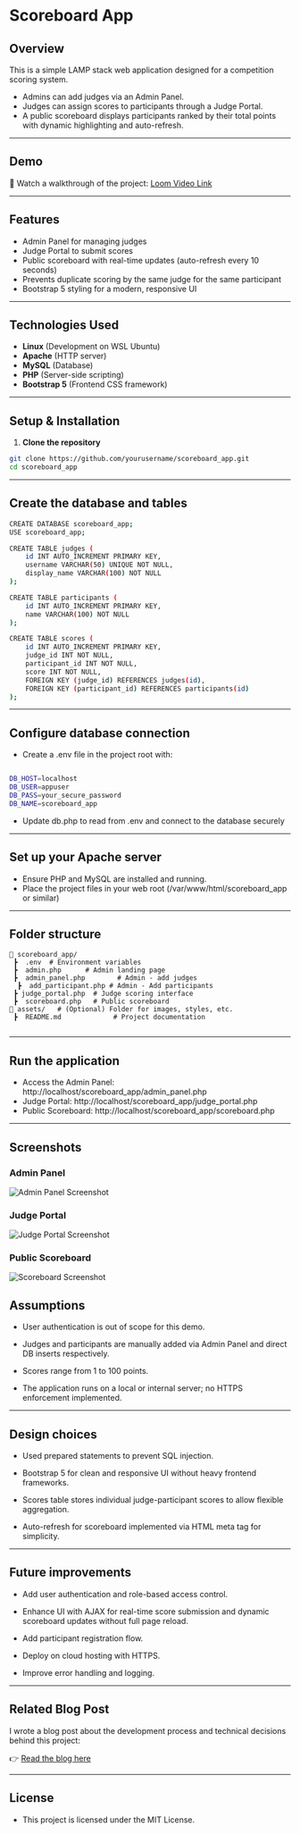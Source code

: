 # Scoreboard App

## Overview

This is a simple LAMP stack web application designed for a competition scoring system.  
- Admins can add judges via an Admin Panel.  
- Judges can assign scores to participants through a Judge Portal.  
- A public scoreboard displays participants ranked by their total points with dynamic highlighting and auto-refresh.  

---

## Demo

🎥 Watch a walkthrough of the project: [Loom Video Link](https://loom.com/share/your-video-id)

---

## Features

- Admin Panel for managing judges  
- Judge Portal to submit scores  
- Public scoreboard with real-time updates (auto-refresh every 10 seconds)  
- Prevents duplicate scoring by the same judge for the same participant  
- Bootstrap 5 styling for a modern, responsive UI  

---

## Technologies Used

- **Linux** (Development on WSL Ubuntu)  
- **Apache** (HTTP server)  
- **MySQL** (Database)  
- **PHP** (Server-side scripting)  
- **Bootstrap 5** (Frontend CSS framework)

---

## Setup & Installation

1. **Clone the repository**

```bash
git clone https://github.com/yourusername/scoreboard_app.git
cd scoreboard_app
```
---

## Create the database and tables

```bash
CREATE DATABASE scoreboard_app;
USE scoreboard_app;

CREATE TABLE judges (
    id INT AUTO_INCREMENT PRIMARY KEY,
    username VARCHAR(50) UNIQUE NOT NULL,
    display_name VARCHAR(100) NOT NULL
);

CREATE TABLE participants (
    id INT AUTO_INCREMENT PRIMARY KEY,
    name VARCHAR(100) NOT NULL
);

CREATE TABLE scores (
    id INT AUTO_INCREMENT PRIMARY KEY,
    judge_id INT NOT NULL,
    participant_id INT NOT NULL,
    score INT NOT NULL,
    FOREIGN KEY (judge_id) REFERENCES judges(id),
    FOREIGN KEY (participant_id) REFERENCES participants(id)
);

```

---

## Configure database connection

- Create a .env file in the project root with:

```bash

DB_HOST=localhost
DB_USER=appuser
DB_PASS=your_secure_password
DB_NAME=scoreboard_app
```
- Update db.php to read from .env and connect to the database securely

---

## Set up your Apache server

- Ensure PHP and MySQL are installed and running.
- Place the project files in your web root (/var/www/html/scoreboard_app or similar)

---

## Folder structure

```
📂 scoreboard_app/
 ┣  .env  # Environment variables
 ┣  admin.php      # Admin landing page
 ┣  admin_panel.php        # Admin - add judges
  ┣  add_participant.php # Admin - Add participants
 ┣ judge_portal.php  # Judge scoring interface
 ┣  scoreboard.php   # Public scoreboard
📂 assets/   # (Optional) Folder for images, styles, etc.
 ┣  README.md             # Project documentation


```

---

## Run the application

- Access the Admin Panel: http://localhost/scoreboard_app/admin_panel.php
- Judge Portal: http://localhost/scoreboard_app/judge_portal.php
- Public Scoreboard: http://localhost/scoreboard_app/scoreboard.php

---

## Screenshots

### Admin Panel
![Admin Panel Screenshot](assets/screenshots/admin_panel.png)

### Judge Portal
![Judge Portal Screenshot](assets/screenshots/judge_portal.png)

### Public Scoreboard
![Scoreboard Screenshot](assets/screenshots/scoreboard.png)


## Assumptions

- User authentication is out of scope for this demo.

- Judges and participants are manually added via Admin Panel and direct DB inserts respectively.

- Scores range from 1 to 100 points.

- The application runs on a local or internal server; no HTTPS enforcement implemented.

---

## Design choices

- Used prepared statements to prevent SQL injection.

- Bootstrap 5 for clean and responsive UI without heavy frontend frameworks.

- Scores table stores individual judge-participant scores to allow flexible aggregation.

- Auto-refresh for scoreboard implemented via HTML meta tag for simplicity.

---

## Future improvements

- Add user authentication and role-based access control.

- Enhance UI with AJAX for real-time score submission and dynamic scoreboard updates without full page reload.

- Add participant registration flow.

- Deploy on cloud hosting with HTTPS.

- Improve error handling and logging.

--- 

## Related Blog Post

I wrote a blog post about the development process and technical decisions behind this project:

👉 [Read the blog here](https://yourblog.com/your-post)

---

## License

- This project is licensed under the MIT License.





